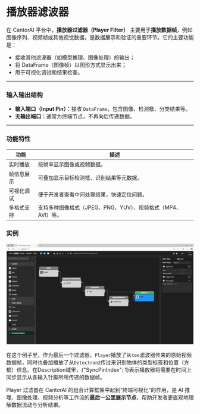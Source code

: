 # 播放器滤波器

在 CantorAI 平台中，**播放器过滤器（Player Filter）** 主要用于**播放数据帧**，例如图像序列、视频帧或其他视觉数据，是数据展示和验证的重要环节。它的主要功能是：

- 接收其他滤波器（如模型推理、图像处理）的输出；
- 将 DataFrame（图像帧）以图形方式显示出来；
- 用于可视化调试和结果检查。

------

### 输入输出结构

- **输入端口（Input Pin）**：接收 `DataFrame`，包含图像、检测框、分类结果等。
- **无输出端口**：通常为终端节点，不再向后传递数据。

------

### 功能特性

| 功能       | 描述                                                         |
| ---------- | ------------------------------------------------------------ |
| 实时播放   | 按帧率显示图像或视频数据。                                   |
| 帧信息展示 | 可叠加显示目标检测框、识别结果等元数据。                     |
| 可视化调试 | 便于开发者查看中间处理结果，快速定位问题。                   |
| 多格式支持 | 支持多种图像格式（JPEG、PNG、YUV）、视频格式（MP4、AVI）等。 |

### 实例

![image-20250501062849583](/images/player-filter.png)

在这个例子里，作为最后一个过滤器，`Player`播放了从`tee`滤波器传来的原始视频数据帧，同时也叠加播放了从`Detectron2`传过来识别物体的类型标签和位置（方框）信息。在Description域里，{"SyncPinIndex": 1}表示播放器将需要在时间上同步显示从各输入针脚所所传递的数据帧。

Player 过滤器在 CantorAI 的组合计算框架中起到“终端可视化”的作用，是 AI 推理、图像处理、视频分析等工作流的**最后一公里展示节点**，帮助开发者更直观地理解数据流动与分析结果。